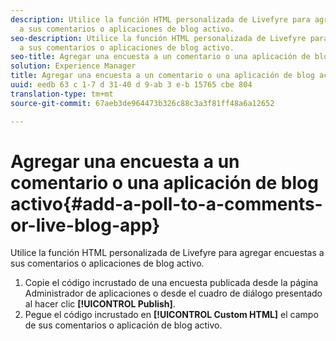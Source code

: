 ```yaml
---
description: Utilice la función HTML personalizada de Livefyre para agregar encuestas
  a sus comentarios o aplicaciones de blog activo.
seo-description: Utilice la función HTML personalizada de Livefyre para agregar encuestas
  a sus comentarios o aplicaciones de blog activo.
seo-title: Agregar una encuesta a un comentario o una aplicación de blog activo
solution: Experience Manager
title: Agregar una encuesta a un comentario o una aplicación de blog activo
uuid: eedb 63 c 1-7 d 31-40 d 9-ab 3 e-b 15765 cbe 804
translation-type: tm+mt
source-git-commit: 67aeb3de964473b326c88c3a3f81ff48a6a12652

---
```



# Agregar una encuesta a un comentario o una aplicación de blog activo{#add-a-poll-to-a-comments-or-live-blog-app}

Utilice la función HTML personalizada de Livefyre para agregar encuestas a sus comentarios o aplicaciones de blog activo.

1. Copie el código incrustado de una encuesta publicada desde la página Administrador de aplicaciones o desde el cuadro de diálogo presentado al hacer clic **[!UICONTROL Publish]**.
1. Pegue el código incrustado en **[!UICONTROL Custom HTML]** el campo de sus comentarios o aplicación de blog activo.
